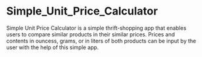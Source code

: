 # Simple_Unit_Price_Calculator
Simple Unit Price Calculator is a simple thrift-shopping app that enables users to compare similar products in their similar prices. Prices and contents in ouncess, grams, or in liters 
of both products can be input by the user with the help of this simple app.

